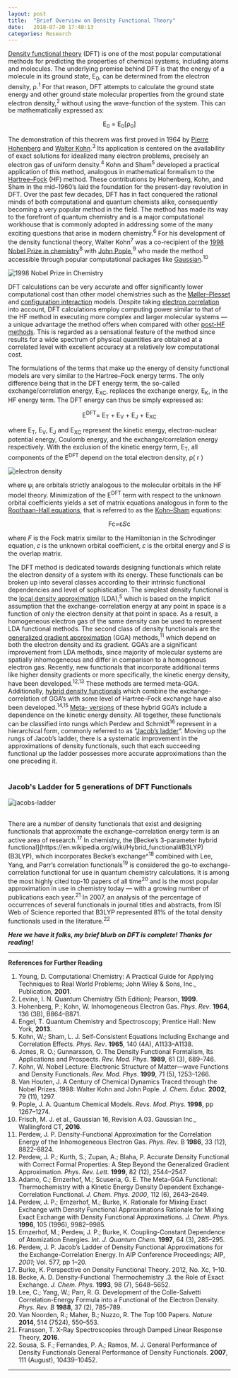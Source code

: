 ```yaml
---
layout: post
title:  "Brief Overview on Density Functional Theory"
date:   2018-07-20 17:40:13
categories: Research
---
```





[Density functional theory](https://en.wikipedia.org/wiki/Density_functional_theory) (DFT) is one of the most popular computational methods for predicting the properties of chemical systems, including atoms and molecules. The underlying premise behind DFT is that the energy of a molecule in its ground state, E<sub>0</sub>, can be determined from the electron density, ρ.<sup>1</sup> For that reason, DFT attempts to calculate the ground state energy and other ground state molecular properties from the ground state electron density,<sup>2</sup> without using the wave-function of the system. This can be mathematically expressed as:  

<p align="center">
E<sub>0</sub> = E<sub>0</sub>[ρ<sub>0</sub>]
</p>


The demonstration of this theorem was first proved in 1964 by [Pierre Hohenberg](https://en.wikipedia.org/wiki/Pierre_Hohenberg) and [Walter Kohn](https://en.wikipedia.org/wiki/Walter_Kohn).<sup>3</sup> Its application is centered on the availability of exact solutions for idealized many electron problems, precisely an electron gas of uniform density.<sup>4</sup> Kohn and Sham<sup>5</sup> developed a practical application of this method, analogous in mathematical formalism to the [Hartree–Fock](https://en.wikipedia.org/wiki/Hartree%E2%80%93Fock_method) (HF) method. These contributions by Hohenberg, Kohn, and Sham in the mid–1960’s laid the foundation for the present-day revolution in DFT. Over the past few decades, DFT has in fact conquered the rational minds of both computational and quantum chemists alike, consequently becoming a very popular method in the field. The method has made its way to the forefront of quantum chemistry and is a major computational workhouse that is commonly adopted in addressing some of the many exciting questions that arise in modern chemistry.<sup>6</sup> For his development of the density functional theory, Walter Kohn<sup>7</sup> was a co-recipient of the [1998 Nobel Prize in chemistry](https://www.nobelprize.org/nobel_prizes/chemistry/laureates/1998/)<sup>8</sup> with [John Pople](https://en.wikipedia.org/wiki/John_Pople),<sup>9</sup> who made the method accessible through popular computational packages like [Gaussian](http://gaussian.com/).<sup>10</sup>

![1998 Nobel Prize in Chemistry](../../images/nobel-prize_1998.png)

DFT calculations can be very accurate and offer significantly lower computational cost than other model chemistries such as the [Møller–Plesset](https://en.wikipedia.org/wiki/M%C3%B8ller%E2%80%93Plesset_perturbation_theory) and [configuration interaction](https://en.wikipedia.org/wiki/Configuration_interaction) models. Despite taking [electron correlation](https://en.wikipedia.org/wiki/Electronic_correlation) into account, DFT calculations employ computing power similar to that of the HF method in executing more complex and larger molecular systems — a unique advantage the method offers when compared with other [post-HF methods](https://en.wikipedia.org/wiki/Post-Hartree%E2%80%93Fock). This is regarded as a sensational feature of the method since results for a wide spectrum of physical quantities are obtained at a correlated level with excellent accuracy at a relatively low computational cost.

The formulations of the terms that make up the energy of density functional models are very similar to the Hartree–Fock energy terms. The only difference being that in the DFT energy term, the so-called exchange/correlation energy, E<sub>XC</sub>, replaces the exchange energy, E<sub>K</sub>, in the HF energy term. The DFT energy can thus be simply expressed as: 

<p align="center">
E<sup>DFT</sup>= E<sub>T</sub> + E<sub>V</sub> + E<sub>J</sub> + E<sub>XC</sub>
</p>

where E<sub>T</sub>, E<sub>V</sub>, E<sub>J</sub> and E<sub>XC</sub> represent the kinetic energy, electron-nuclear potential energy, Coulomb energy, and the exchange/correlation energy respectively. With the exclusion of the kinetic energy term, E<sub>T</sub>, all components of the E<sup>DFT</sup> depend on the total electron density, ρ( r )

![electron density](../../images/e-density.png)

where 𝜓<sub>i</sub> are orbitals strictly analogous to the molecular orbitals in the HF model theory. Minimization of the E<sup>DFT</sup> term with respect to the unknown orbital coefficients yields a set of matrix equations analogous in form to the [Roothaan-Hall equations](https://en.wikipedia.org/wiki/Roothaan_equations), that is referred to as the [Kohn–Sham](https://en.wikipedia.org/wiki/Kohn%E2%80%93Sham_equations) equations: 

<p align="center">
Fc=ε𝑆c
</p>

where *F* is the Fock matrix similar to the Hamiltonian in the Schrodinger equation, 𝑐 is the unknown orbital coefficient, 𝜀 is the orbital energy and 𝑆 is the overlap matrix.

The DFT method is dedicated towards designing functionals which relate the electron density of a system with its energy. These functionals can be broken up into several classes according to their intrinsic functional dependencies and level of sophistication. The simplest density functional is the [local density approximation](https://en.wikipedia.org/wiki/Local-density_approximation) (LDA),<sup>5</sup> which is based on the implicit assumption that the exchange-correlation energy at any point in space is a function of only the electron density at that point in space. As a result, a homogeneous electron gas of the same density can be used to represent LDA functional methods. The second class of density functionals are the [generalized gradient approximation](https://en.wikipedia.org/w/index.php?title=Generalized_gradient_approximation&redirect=no) (GGA) methods,<sup>11</sup> which depend on both the electron density and its gradient. GGA’s are a significant improvement from LDA methods, since majority of molecular systems are spatially inhomogeneous and differ in comparison to a homogenous electron gas. Recently, new functionals that incorporate additional terms like higher density gradients or more specifically, the kinetic energy density, have been developed.<sup>12,13</sup> These methods are termed meta-GGA. Additionally, [hybrid density functionals](https://en.wikipedia.org/wiki/Hybrid_functional) which combine the exchange-correlation of GGA’s with some level of Hartree–Fock exchange have also been developed.<sup>14,15</sup> [Meta- versions](https://en.wikipedia.org/wiki/Hybrid_functional#Meta_hybrid_GGA) of these hybrid GGA’s include a dependence on the kinetic energy density. All together, these functionals can be classified into rungs which Perdew and Schmidt<sup>16</sup> represent in a hierarchical form, commonly referred to as “[Jacob’s ladder](https://aip.scitation.org/doi/10.1063/1.1390175)”. Moving up the rungs of Jacob’s ladder, there is a systematic improvement in the approximations of density functionals, such that each succeeding functional up the ladder possesses more accurate approximations than the one preceding it. <br />
<br />

### Jacob's Ladder for 5 generations of DFT Functionals

![jacobs-ladder](../../images/jacobs-ladder.png)

<br />
There are a number of density functionals that exist and designing functionals that approximate the exchange–correlation energy term is an active area of research.<sup>17</sup> In chemistry, the [Becke’s 3-parameter hybrid functional](https://en.wikipedia.org/wiki/Hybrid_functional#B3LYP) (B3LYP), which incorporates Becke’s exchange^<sup>18</sup> combined with Lee, Yang, and Parr’s correlation functionals<sup>19</sup> is considered the go-to exchange-correlation functional for use in quantum chemistry calculations. It is among the most highly cited top-10 papers of all time<sup>20</sup> and is the most popular approximation in use in chemistry today — with a growing number of publications each year.<sup>21</sup> In 2007, an analysis of the percentage of occurrences of several functionals in journal titles and abstracts, from ISI Web of Science reported that B3LYP represented 81% of the total density functionals used in the literature.<sup>22</sup>



***Here we have it folks, my brief blurb on DFT is complete! Thanks for reading!***

----------


**References for Further Reading** 

1.  Young, D. Computational Chemistry: A Practical Guide for Applying Techniques to Real World Problems; John Wiley & Sons, Inc., Publication, **2001**.
2. Levine, I. N. Quantum Chemistry (5th Edition); Pearson, **1999**.
3. Hohenberg, P.; Kohn, W. Inhomogeneous Electron Gas. *Phys. Rev*. **1964**, 136 (3B), B864–B871.
4. Engel, T. Quantum Chemistry and Spectroscopy; Prentice Hall: New York, **2013**.
5.  Kohn, W.; Sham, L. J. Self-Consistent Equations Including Exchange and Correlation Effects. *Phys. Rev*. **1965**, 140 (4A), A1133–A1138.
6.  Jones, R. O.; Gunnarsson, O. The Density Functional Formalism, Its Applications and Prospects. *Rev. Mod. Phys*. **1989**, 61 (3), 689–746.
7. Kohn, W. Nobel Lecture: Electronic Structure of Matter—wave Functions and Density Functionals. *Rev. Mod. Phys*. **1999**, 71 (5), 1253–1266.
8. Van Houten, J. A Century of Chemical Dynamics Traced through the Nobel Prizes. 1998: Walter Kohn and John Pople. *J. Chem. Educ.* **2002**, 79 (11), 1297.
9. Pople, J. A. Quantum Chemical Models. *Revs. Mod. Phys.* **1998**, pp 1267–1274.  
10.  Frisch, M. J. et al., Gaussian 16, Revision A.03. Gaussian Inc., Wallingford CT, **2016**.   
11.  Perdew, J. P. Density-Functional Approximation for the Correlation Energy of the Inhomogeneous Electron Gas. *Phys. Rev.* B **1986**, 33 (12), 8822–8824.   
12.  Perdew, J. P.; Kurth, S.; Zupan, A.; Blaha, P. Accurate Density Functional with Correct Formal Properties: A Step Beyond the Generalized Gradient Approximation. *Phys. Rev. Lett.* **1999**, 82 (12), 2544–2547.   
13.  Adamo, C.; Ernzerhof, M.; Scuseria, G. E. The Meta-GGA Functional: Thermochemistry with a Kinetic Energy Density Dependent Exchange-Correlation Functional. *J. Chem. Phys.* *2000*, 112 (6), 2643–2649.   
14.  Perdew, J. P.; Ernzerhof, M.; Burke, K. Rationale for Mixing Exact Exchange with Density Functional Approximations Rationale for Mixing Exact Exchange with Density Functional Approximations. *J. Chem. Phys.* **1996**, 105 (1996), 9982–9985. 
15. Ernzerhof, M.; Perdew, J. P.; Burke, K. Coupling-Constant Dependence of Atomization Energies. *Int. J. Quantum Chem.* **1997**, 64 (3), 285–295.
16. Perdew, J. P. Jacob’s Ladder of Density Functional Approximations for the Exchange-Correlation Energy. In AIP Conference Proceedings; AIP, *2001*; Vol. 577, pp 1–20.    
17.  Burke, K. Perspective on Density Functional Theory. 2012, No. Xc, 1–10.   
18. Becke, A. D. Density-Functional Thermochemistry .3. the Role of Exact Exchange. *J. Chem. Phys.* **1993**, 98 (7), 5648–5652.   
19.  Lee, C.; Yang, W.; Parr, R. G. Development of the Colle-Salvetti Correlation-Energy Formula into a Functional of the Electron Density. *Phys. Rev. B* **1988**, 37 (2), 785–789.   
20.  Van Noorden, R.; Maher, B.; Nuzzo, R. The Top 100 Papers. *Nature* **2014**, 514 (7524), 550–553.   
21. Fransson, T. X-Ray Spectroscopies through Damped Linear Response Theory, **2016**.  
22.  Sousa, S. F.; Fernandes, P. A.; Ramos, M. J. General Performance of Density Functionals General Performance of Density Functionals. **2007**, 111 (August), 10439–10452.

----------





 
